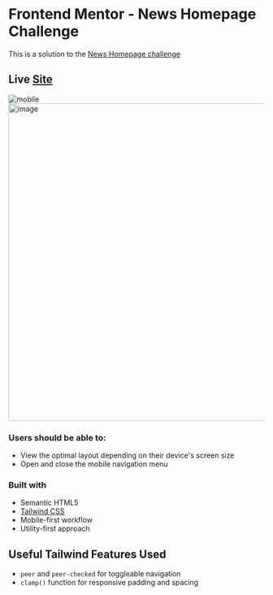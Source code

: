 # Frontend Mentor - News Homepage Challenge

This is a solution to the [News Homepage challenge](https://www.frontendmentor.io/challenges/news-homepage-H6SWTa1MFl)

## Live [Site](https://rdz-news-homepage.netlify.app/)

![mobile](https://github.com/user-attachments/assets/3804e3e7-22e7-4244-8513-83eda3418547)
<img width="625" alt="image" src="https://github.com/user-attachments/assets/501f52bb-0f9d-4356-89d5-b9a727ae750f" />

### Users should be able to:

- View the optimal layout depending on their device's screen size
- Open and close the mobile navigation menu

### Built with

- Semantic HTML5
- [Tailwind CSS](https://tailwindcss.com/)
- Mobile-first workflow
- Utility-first approach


## Useful Tailwind Features Used

- `peer` and `peer-checked` for toggleable navigation
- `clamp()` function for responsive padding and spacing
